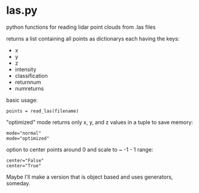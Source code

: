 las.py
======

python functions for reading lidar point clouds from .las files

returns a list containing all points as dictionarys each having the keys:
  * x
  * y
  * z
  * intensity
  * classification
  * returnnum
  * numreturns

basic usage:
```
points = read_las(filename)
```

"optimized" mode returns only x, y, and z values in a tuple to save memory:
```
mode="normal"
mode="optimized"
```

option to center points around 0 and scale to ~ -1 - 1 range:
```
center="False"
center="True"
```

Maybe I'll make a version that is object based and uses generators, someday.
